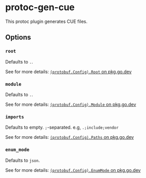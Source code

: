 # protoc-gen-cue

This protoc plugin generates CUE files.

## Options

### `root`

Defaults to `.`.

See for more details: [`(protobuf.Config).Root` on pkg.go.dev](https://pkg.go.dev/cuelang.org/go@v0.5.0/encoding/protobuf?utm_source=gopls#Config.Root)

### `module`

Defaults to `.`.

See for more details: [`(protobuf.Config).Module` on pkg.go.dev](https://pkg.go.dev/cuelang.org/go@v0.5.0/encoding/protobuf?utm_source=gopls#Config.Module)

### `imports`

Defaults to empty. `;`-separated. e.g, `.;include;vendor`

See for more details: [`(protobuf.Config).Paths` on pkg.go.dev](https://pkg.go.dev/cuelang.org/go@v0.5.0/encoding/protobuf?utm_source=gopls#Config.Paths)

### `enum_mode`

Defaults to `json`.

See for more details: [`(protobuf.Config).EnumMode` on pkg.go.dev](https://pkg.go.dev/cuelang.org/go@v0.5.0/encoding/protobuf?utm_source=gopls#Config.EnumMode)
